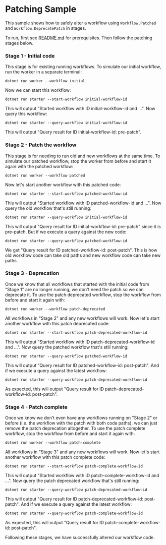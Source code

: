 # Patching Sample

This sample shows how to safely alter a workflow using `Workflow.Patched` and `Workflow.DeprecatePatch` in stages.

To run, first see [README.md](../../README.md) for prerequisites. Then follow the patching stages below.

### Stage 1 - Initial code

This stage is for existing running workflows. To simulate our initial workflow, run the worker in a separate terminal:

    dotnet run worker --workflow initial

Now we can start this workflow:

    dotnet run starter --start-workflow initial-workflow-id

This will output "Started workflow with ID initial-workflow-id and ...". Now query this workflow:

    dotnet run starter --query-workflow initial-workflow-id

This will output "Query result for ID initial-workflow-id: pre-patch".

### Stage 2 - Patch the workflow

This stage is for needing to run old and new workflows at the same time. To simulate our patched workflow, stop the
worker from before and start it again with the patched workflow:

    dotnet run worker --workflow patched

Now let's start another workflow with this patched code:

    dotnet run starter --start-workflow patched-workflow-id

This will output "Started workflow with ID patched-workflow-id and ...". Now query the old workflow that's still
running:

    dotnet run starter --query-workflow initial-workflow-id

This will output "Query result for ID initial-workflow-id: pre-patch" since it is pre-patch. But if we execute a query
against the new code:

    dotnet run starter --query-workflow patched-workflow-id

We get "Query result for ID patched-workflow-id: post-patch". This is how old workflow code can take old paths and new
workflow code can take new paths.

### Stage 3 - Deprecation

Once we know that all workflows that started with the initial code from "Stage 1" are no longer running, we don't need
the patch so we can deprecate it. To use the patch deprecated workflow, stop the workflow from before and start it again
with:

    dotnet run worker --workflow patch-deprecated

All workflows in "Stage 2" and any new workflows will work. Now let's start another workflow with this patch deprecated
code:

    dotnet run starter --start-workflow patch-deprecated-workflow-id

This will output "Started workflow with ID patch-deprecated-workflow-id and ...". Now query the patched workflow that's
still running:

    dotnet run starter --query-workflow patched-workflow-id

This will output "Query result for ID patched-workflow-id: post-patch". And if we execute a query against the latest
workflow:

    dotnet run starter --query-workflow patch-deprecated-workflow-id

As expected, this will output "Query result for ID patch-deprecated-workflow-id: post-patch".

### Stage 4 - Patch complete

Once we know we don't even have any workflows running on "Stage 2" or before (i.e. the workflow with the patch with
both code paths), we can just remove the patch deprecation altogether. To use the patch complete workflow, stop the
workflow from before and start it again with:

    dotnet run worker --workflow patch-complete

All workflows in "Stage 3" and any new workflows will work. Now let's start another workflow with this patch complete
code:

    dotnet run starter --start-workflow patch-complete-workflow-id

This will output "Started workflow with ID patch-complete-workflow-id and ...". Now query the patch deprecated workflow
that's still running:

    dotnet run starter --query-workflow patch-deprecated-workflow-id

This will output "Query result for ID patch-deprecated-workflow-id: post-patch". And if we execute a query against the
latest workflow:

    dotnet run starter --query-workflow patch-complete-workflow-id

As expected, this will output "Query result for ID patch-complete-workflow-id: post-patch".

Following these stages, we have successfully altered our workflow code.